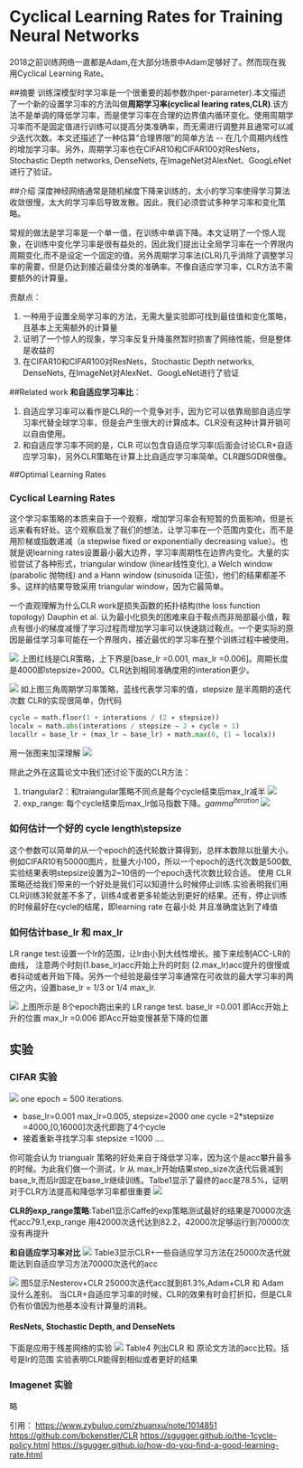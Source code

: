 # Cyclical Learning Rates for Training Neural Networks

2018之前训练网络一直都是Adam,在大部分场景中Adam足够好了。然而现在我用Cyclical Learning Rate。


##摘要
训练深模型时学习率是一个很重要的超参数(hper-parameter).本文描述了一个新的设置学习率的方法叫做**周期学习率(cyclical learing rates,CLR)**.该方法不是单调的降低学习率，而是使学习率在合理的边界值内循环变化。使用周期学习率而不是固定值进行训练可以提高分类准确率，而无需进行调整并且通常可以减少迭代次数。本文还描述了一种估算“合理界限”的简单方法 -- 在几个周期内线性的增加学习率。另外，周期学习率也在CIFAR10和CIFAR100对ResNets，Stochastic Depth networks,  DenseNets, 在ImageNet对AlexNet、GoogLeNet进行了验证。

##介绍
深度神经网络通常是随机梯度下降来训练的，太小的学习率使得学习算法收敛很慢，太大的学习率后导致发散。因此，我们必须尝试多种学习率和变化策略。

常规的做法是学习率是一个单一值，在训练中单调下降。本文证明了一个惊人现象，在训练中变化学习率是很有益处的，因此我们提出让全局学习率在一个界限内周期变化,而不是设定一个固定的值。另外周期学习率法(CLR)几乎消除了调整学习率的需要，但是仍达到接近最佳分类的准确率。不像自适应学习率，CLR方法不需要额外的计算量。

贡献点：
1. 一种用于设置全局学习率的方法，无需大量实验即可找到最佳值和变化策略，且基本上无需额外的计算量
2. 证明了一个惊人的现象，学习率反复升降虽然暂时损害了网络性能，但是整体是收益的
3. 在CIFAR10和CIFAR100对ResNets，Stochastic Depth networks,  DenseNets, 在ImageNet对AlexNet、GoogLeNet进行了验证

##Related work
**和自适应学习率比**：
1. 自适应学习率可以看作是CLR的一个竞争对手，因为它可以依靠局部自适应学习率代替全球学习率，但是会产生很大的计算成本。CLR没有这种计算开销可以自由使用。
2. 和自适应学习率不同的是，CLR 可以包含自适应学习率(后面会讨论CLR+自适应学习率)，另外CLR策略在计算上比自适应学习率简单。CLR跟SGDR很像。

##Optimal Learning Rates
### Cyclical Learning Rates
这个学习率策略的本质来自于一个观察，增加学习率会有短暂的负面影响，但是长远来看有好处。这个观察启发了我们的想法，让学习率在一个范围内变化，而不是用阶梯或指数递减（a stepwise fixed or exponentially decreasing value）。也就是说learning rates设置最小最大边界，学习率周期性在边界内变化。大量的实验尝试了各种形式，triangular window (linear线性变化), a Welch window (parabolic 抛物线) and a Hann window (sinusoida l正弦)，他们的结果都差不多。这样的结果导致采用 triangular window，因为它最简单。


一个直观理解为什么CLR work是损失函数的拓扑结构(the loss function topology)
Dauphin et al. 认为最小化损失的困难来自于鞍点而非局部最小值，鞍点有很小的梯度减慢了学习过程而增加学习率可以快速跳过鞍点。一个更实际的原因是最佳学习率可能在一个界限内，接近最优的学习率在整个训练过程中被使用。

![](imgs/clr2.png)
上图红线是CLR策略，上下界是[base_lr =0.001, max_lr =0.006]。周期长度是4000即stepsize=2000。CLR达到相同准确度用的interation更少。

![](imgs/CLR1.png)
如上图三角周期学习率策略，蓝线代表学习率的值，stepsize 是半周期的迭代次数
CLR的实现很简单，伪代码
```python
cycle = math.floor(1 + interations / (2 ∗ stepsize)) 
localx = math.abs(interations / stepsize − 2 ∗ cycle + 1) 
locallr = base_lr + (max_lr − base_lr) ∗ math.max(0, (1 − localx))
```
用一张图来加深理解
![](imgs/clr3.png)

除此之外在这篇论文中我们还讨论下面的CLR方法：
1. triangular2：和traiangular策略不同点是每个cycle结束后max_lr减半
![](imgs/clr4.png)
1. exp_range: 每个cycle结束后max_lr伽马指数下降。$gamma^{iteration}$
![](imgs/clr5.png)

### 如何估计一个好的 cycle length\stepsize
这个参数可以简单的从一个epoch的迭代轮数计算得到，总样本数除以批量大小。例如CIFAR10有50000图片，批量大小100，所以一个epoch的迭代次数是500数,实验结果表明stepsize设置为2~10倍的一个epoch迭代次数比较合适。
使用 CLR 策略还给我们带来的一个好处是我们可以知道什么时候停止训练.实验表明我们用CLR训练3轮就差不多了，训练4或者更多轮能达到更好的结果。还有，停止训练的时候最好在cycle的结尾，即learning rate 在最小处 并且准确度达到了峰值

### 如何估计base_lr 和 max_lr
LR range test:设置一个lr的范围，让lr由小到大线性增长。接下来绘制ACC-LR的曲线，
注意两个时刻(1.base_lr)acc开始上升的时刻 (2.max_lr)acc提升的很慢或者抖动或者开始下降。另外一个经验是最佳学习率通常在可收敛的最大学习率的两倍之内，设置base_lr = 1/3 or 1/4 max_lr.

![](imgs/clr6.png)
上图所示是 8个epoch跑出来的 LR range test.
base_lr =0.001 即Acc开始上升的位置
max_lr =0.006 即Acc开始变慢甚至下降的位置

## 实验
### CIFAR 实验
![](imgs/clr7.png)
one epoch = 500 iterations.
* base_lr=0.001 max_lr=0.005, stepsize=2000 one cycle =2*stepsize =4000,[0,16000]次迭代即跑了4个cycle
* 接着重新寻找学习率 stepsize =1000 ....

你可能会认为 triangualr 策略的好处来自于降低学习率，因为这个是acc攀升最多的时候。为此我们做一个测试，lr 从 max_lr开始结果step_size次迭代后衰减到base_lr,而后lr固定在base_lr继续训练。Talbe1显示了最终的acc是78.5%，证明对于CLR方法提高和降低学习率都很重要
![](imgs/CLR8.png)

**CLR的exp_range策略**:Tabel1显示Caffe的exp策略测试最好的结果是70000次迭代acc79.1,exp_range 用42000次迭代达到82.2，42000次足够运行到70000次没有再提升

**和自适应学习率对比**
![](imgs/CLR9.png)
Table3显示CLR+一些自适应学习方法在25000次迭代就能达到自适应学习方法70000次迭代的acc

![](imgs/clr10.png)
图5显示Nesterov+CLR 25000次迭代acc就到81.3%,Adam+CLR 和 Adam 没什么差别。
当CLR+自适应学习率的时候，CLR的效果有时会打折扣，但是CLR仍有价值因为他基本没有计算量的消耗。

#### ResNets, Stochastic Depth, and DenseNets
下面是应用于残差网络的实验
![](imgs/clr11.png)
Table4 列出CLR 和 原论文方法的acc比较。括号是lr的范围
实验表明CLR能得到相似或者更好的结果

### Imagenet 实验
略

引用：
https://www.zybuluo.com/zhuanxu/note/1014851
https://github.com/bckenstler/CLR
https://sgugger.github.io/the-1cycle-policy.html
https://sgugger.github.io/how-do-you-find-a-good-learning-rate.html